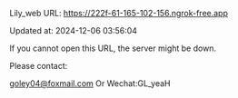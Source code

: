 Lily_web URL: https://222f-61-165-102-156.ngrok-free.app

Updated at: 2024-12-06 03:56:04

If you cannot open this URL, the server might be down.

Please contact: 

goley04@foxmail.com Or Wechat:GL_yeaH